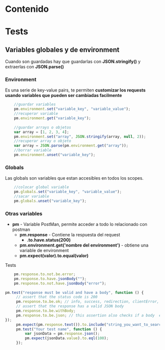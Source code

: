 


# Contenido



# Tests


## Variables globales y de environment

Cuando son guardadas hay que guardarlas con **JSON.stringify()** y extraerlas con **JSON.parse()**

### Environment
Es una serie de key-value pairs, te permiten **customizar los requests usando variables que pueden ser cambiadas facilmente**
```js
	//guardar variables
	pm.environment.set("variable_key", "variable_value");
	//recuperar variable
	pm.environment.get("variable_key");
	
	//guardar arrays o objetos
	var array = [1, 2, 3, 4];
	pm.environment.set("array", JSON.stringify(array, null, 2));
	//recuperar array o objeto
	var array = JSON.parse(pm.environment.get("array"));
	//borrar variable
	pm.environment.unset("variable_key");
```



### Globals

Las globals son variables que estan accesibles en todos los scopes.
```js
	//colocar global variable
	pm.globals.set("variable_key", "variable_value");
	//sacar variable 
	pm.globals.unset("variable_key");
```


### Otras variables

* **pm** - Variable PostMan, permite acceder a todo lo relacionado con postman
	* **pm.response** - Contiene la respuesta del request
		*  **.to.have.status(200)**
	* **pm.environment.get('nombre del environment')** - obtiene una variable de environment 
	* **pm.expect(valor).to.equal(valor)**
	
Tests
```js
	pm.response.to.not.be.error; 
	pm.response.to.have.jsonBody(""); 
	pm.response.to.not.have.jsonBody("error"); 
	
pm.test("response must be valid and have a body", function () {
     // assert that the status code is 200
     pm.response.to.be.ok; // info, success, redirection, clientError,  serverError, are other variants
     // assert that the response has a valid JSON body
     pm.response.to.be.withBody;
     pm.response.to.be.json; // this assertion also checks if a body  exists, so the above check is not needed
});
	 pm.expect(pm.response.text()).to.include("string_you_want_to_search");
	 pm.test("Your test name", function () {
	     var jsonData = pm.response.json();
	     pm.expect(jsonData.value).to.eql(100);
	 });
```
<!--stackedit_data:
eyJoaXN0b3J5IjpbMTI4MTcwMjA1M119
-->